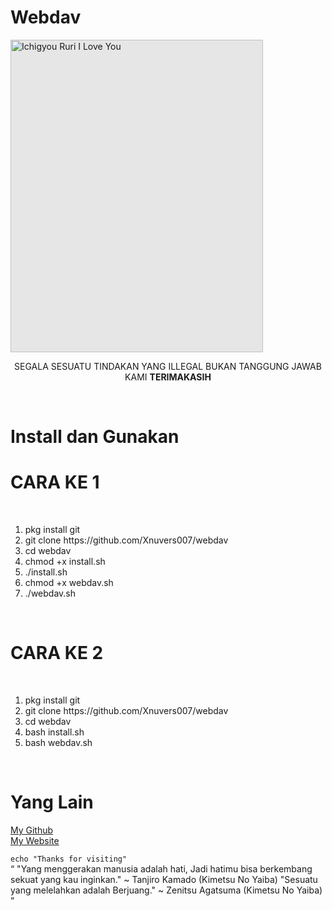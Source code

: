 # Webdav

<img style="-webkit-user-select: none;margin: auto;cursor: zoom-in;background-color: hsl(0, 0%, 90%);transition: background-color 300ms;" src="https://i.pinimg.com/564x/39/4c/36/394c367af880ba539e4edbd171bb88ae.jpg" alt="Ichigyou Ruri I Love You" width="404" height="500">
<br>
<center>
  <p>
    SEGALA SESUATU TINDAKAN YANG ILLEGAL BUKAN TANGGUNG JAWAB KAMI
    <strong>TERIMAKASIH </strong>
  </p>
 </center>
 <br>
 
# Install dan Gunakan

   <h1> CARA KE 1 </h1>
   <br>
   <ol>
     <li>pkg install git</li>
     <li>git clone https://github.com/Xnuvers007/webdav</li>
     <li>cd webdav</li>
     <li>chmod +x install.sh</li>
     <li>./install.sh</li>
     <li>chmod +x webdav.sh</li>
     <li>./webdav.sh</li>
  </ol>
  <br>
  <h1> CARA KE 2 </h1>
  <br>
  <ol>
    <li>pkg install git</li>
    <li>git clone https://github.com/Xnuvers007/webdav</li>
    <li>cd webdav</li>
    <li>bash install.sh</li>
    <li>bash webdav.sh</li>
  </ol>
  
  <br>
  
# Yang Lain

  <a href="https://github.com/Xnuvers007"> My Github </a> <br>
  <a href="https://mykingbee.blogspot.com"> My Website </a> <br>
  <code>
    echo "Thanks for visiting"
  </code>
  <br>
    <q>
      "Yang menggerakan manusia adalah hati, Jadi hatimu bisa berkembang sekuat yang kau inginkan." ~ Tanjiro Kamado (Kimetsu No Yaiba)
      "Sesuatu yang melelahkan adalah Berjuang." ~ Zenitsu Agatsuma (Kimetsu No Yaiba)
    </q>
